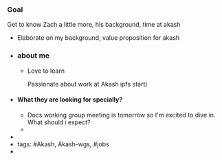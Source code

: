 ### Goal

Get to know Zach a little more, his background, time at akash
- Elaborate on my background, value proposition for akash
- ### about me
	- Love to learn 
	  
	  Passionate about work at Akash ipfs start)
- #### What they are looking for specially?
	- Docs working group meeting is tomorrow so I'm excited to dive in. What should i expect?
	-
-
- tags: #Akash, Akash-wgs, #jobs
-